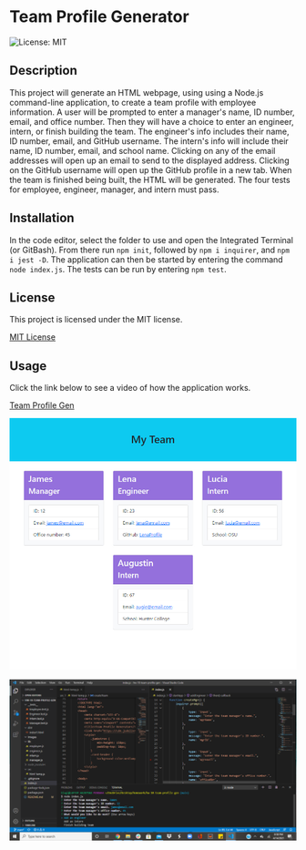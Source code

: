 # Team Profile Generator

![License: MIT](https://img.shields.io/badge/License-MIT-yellow.svg)

## Description
This project will generate an HTML webpage, using using a Node.js command-line application, to create a team profile with employee information. A user will be prompted to enter a manager's name, ID number, email, and office number. Then they will have a choice to enter an engineer, intern, or finish building the team. The engineer's info includes their name, ID number, email, and GitHub username. The intern's info will include their name, ID number, email, and school name. Clicking on any of the email addresses will open up an email to send to the displayed address. Clicking on the GitHub username will open up the GitHub profile in a new tab. When the team is finished being built, the HTML will be generated. The four tests for employee, engineer, manager, and intern must pass.

## Installation
In the code editor, select the folder to use and open the Integrated Terminal (or GitBash). From there run `npm init`, followed by `npm i inquirer`, and `npm i jest -D`. The application can then be started by entering the command `node index.js`. The tests can be run by entering `npm test`.

## License
This project is licensed under the MIT license.

[MIT License](https://opensource.org/licenses/MIT)

## Usage
Click the link below to see a video of how the application works.

[Team Profile Gen](https://drive.google.com/file/d/1Ab3fmLygTmuAyEK7RDL5O478GgmWqQH2/view)

![demo pic 1](Images/webpage-demo.jpg)

![demo pic 2](Images/vscode-demo.png)
